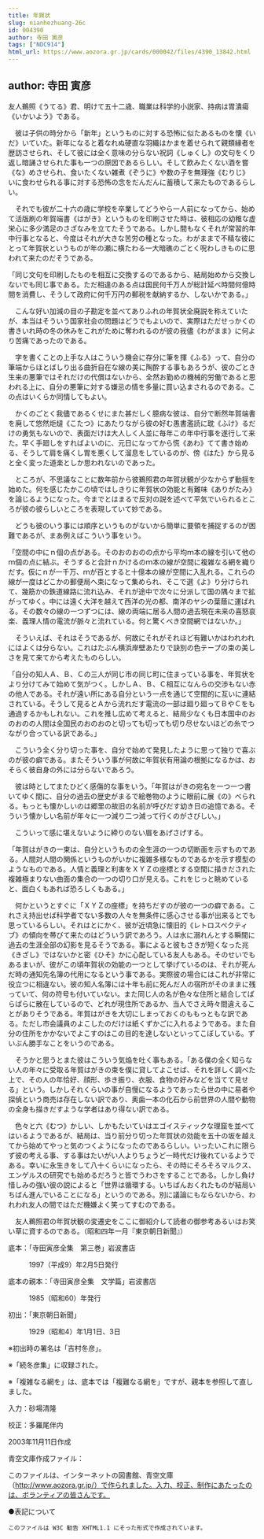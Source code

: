 ```yaml
---
title: 年賀状
slug: nianhezhuang-26c
id: 004390
author: 寺田 寅彦
tags: ["NDC914"]
html_url: https://www.aozora.gr.jp/cards/000042/files/4390_13842.html
---
```


## author: 寺田 寅彦

友人鵜照《うてる》君、明けて五十二歳、職業は科学的小説家、持病は胃潰瘍《いかいよう》である。

　彼は子供の時分から「新年」というものに対する恐怖に似たあるものを懐《いだ》いていた。新年になると着なれぬ硬直な羽織はかまを着せられて親類縁者を歴訪させられ、そして彼には全く意味の分らない祝詞《しゅくし》の文句をくり返し暗誦させられた事も一つの原因であるらしい。そして飲みたくない酒を嘗《な》めさせられ、食いたくない雑煮《ぞうに》や数の子を無理強《むりじ》いに食わせられる事に対する恐怖の念をだんだんに蓄積して来たものであるらしい。

　それでも彼が二十六の歳に学校を卒業してどうやら一人前になってから、始めて活版刷の年賀端書《はがき》というものを印刷させた時は、彼相応の幼稚な虚栄心に多少満足のさざなみを立てたそうである。しかし間もなくそれが常習的年中行事となると、今度はそれが大きな苦労の種となった。わがままで不精な彼にとって年賀状というものが年の瀬に横たわる一大暗礁のごとく呪わしきものに思われて来たのだそうである。

「同じ文句を印刷したものを相互に交換するのであるから、結局始めから交換しないでも同じ事である。ただ相違のある点は国民何千万人が総計延べ時間何億時間を消費し、そうして政府に何千万円の郵税を献納するか、しないかである。」

　こんな好い加減の目の子勘定を並べてありふれの年賀状全廃説を称えていたが、本当はそういう国家社会の問題はどうでもよいので、実際はただせっかくの書きいれ時の冬の休みをこれがために奪われるのが彼の我儘《わがまま》に何より苦痛であったのである。

　字を書くことの上手な人はこういう機会に存分に筆を揮《ふる》って、自分の筆端からほとばしり出る曲折自在な線の美に陶酔する事もあろうが、彼のごとき生来の悪筆ではそれだけの代償はないから、全然お勤めの機械的労働であると思われる上に、自分の悪筆に対する嫌忌の情を多量に買い込まされるのである。この点はいくらか同情してもよい。

　かくのごとく我儘であるくせにまた甚だしく臆病な彼は、自分で断然年賀端書を廃して悠然炬燵《こたつ》にあたりながら彼の好む愚書濫読に耽《ふけ》るだけの勇気もないので、表面だけは大人しく人並に毎年この年中行事を遂行して来た。早く手廻しをすればよいのに、元日になってから慌《あわ》てて書き始める、そうして肩を痛くし胃を悪くして溜息をしているのが、傍《はた》から見ると全く変った道楽としか思われないのであった。

　ところが、不思議なことに数年前から彼鵜照君の年賀状観が少なからず動揺を始めた。何を感じたかこの頃ではしきりに年賀状の効能と有難味《ありがたみ》を論じるようになった。今までとはまるで反対の説を述べて平気でいられるところが彼の彼らしいところを表現していて妙である。

　どうも彼のいう事には順序というものがないから簡単に要領を捕捉するのが困難であるが、まあ例えばこういう事をいう。

「空間の中にｎ個の点がある。そのおのおのの点から平均ｍ本の線を引いて他のｍ個の点に結ぶ。そうすると合計ｎかけるのｍ本の線が空間に複雑なる網を織りだす。仮にｎが一千万、ｍが百とすると十億本の線が空間に入乱れる。これらの線が一度はどこかの郵便局へ束になって集められ、そこで選《よ》り分けられて、幾筋かの鉄道線路に流れ込み、それが途中で次々に分派して国の隅々まで拡がってゆく。中には遠く大洋を越えて西洋の光の都、南洋のヤシの葉蔭に運ばれる。その数々の線の一つずつには、線の両端に居る人間の過去現在未来の喜怒哀楽、義理人情の電流が脈々と流れている。何と驚くべき空間網ではないか。」

　そういえば、それはそうであるが、何故にそれがそれほど有難いかはわれわれにはよくは分らない。これはたぶん横浜岸壁あたりで訣別の色テープの束の美しさを見て来てから考えたものらしい。

「自分の知人Ａ、Ｂ、Ｃの三人が同じ市の同じ町に住まっている事を、年賀状をより分けてみて始めて気がつく。しかしＡ、Ｂ、Ｃ相互になんらの交渉もない赤の他人である。それが遠い所にある自分という一点を通じて空間的に互いに連結されている。そうして見るとＡから流れだす電流の一部は廻り廻ってＢやＣをも通過するかもしれない。これを推し広めて考えると、結局少なくも日本国中のおのおのの人間は全国民のおのおのと切っても切っても切り尽せないほどの糸でつながり合っている訳である。」

　こういう全く分り切った事を、自分で始めて発見したように思って独りで喜ぶのが彼の癖である。またそういう事が何故に年賀状有用論の根拠になるかは、おそらく彼自身の外には分らないであろう。

　彼は時としてまたひどく感傷的な事をいう。「年賀はがきの宛名を一つ一つ書いてゆく間に、自分の過去の歴史がまるで絵巻物のように眼前に展《の》べられる。もっとも懐かしいのは郷里の故旧の名前が呼びだす幼き日の追憶である。そういう懐かしい名前が年々に一つ減り二つ減って行くのがさびしい。」

　こういって感に堪えないように締りのない眉をあげさげする。

「年賀はがきの一束は、自分というものの全生涯の一つの切断面を示すものである。人間対人間の関係というものがいかに複雑多様なものであるかを示す模型のようなものである。人情と義理と利害をＸＹＺの座標とする空間に描きだされた複雑極まりない曲面の集合の一つの切り口が見える。これをじっと眺めていると、面白くもあれば恐ろしくもある。」

　何かというとすぐに「ＸＹＺの座標」を持ちだすのが彼の一つの癖である。これさえ持出せば科学者でない多数の人々を無条件に感心させる事が出来るとでも思っているらしい。それはとにかく、彼が近頃急に懐旧的《レトロスペクティブ》の傾向を帯びて来たのはどういう訳であろう。人は水に溺れんとする瞬間に過去の生涯全部の幻影を見るそうである。事によると彼もさきが短くなった兆《きざし》ではないかと密《ひそ》かに心配している友人もある。そのせいでもあるまいが、彼がこの頃年賀状の効能の一つとして挙げているのは、それが死んだ時の通知先名簿の代用になるという事である。実際彼の場合にはこれが非常に役立つに相違ない。彼の知人名簿には十年も前に死んだ人の宿所がそのままに残っていて、何の符号も付いていない。また同じ人の名が色々な住所と結合してぱらぱらに散在しているので、どれが現住所であるか、当人でさえ時々間違えることがありそうである。年賀はがきを大切にしまっておくのももっともな訳である。ただし市会議員のよこしたのだけは紙くずかごに入れるようである。また自分の住所をかかないでよこすのはこの目的を達しないといってこぼしている。ずいぶん勝手なことをいうのである。

　そうかと思うとまた彼はこういう気焔を吐く事もある。「ある僕の全く知らない人の年々に受取る年賀はがきの束を僕に貸してよこせば、それを詳しく調べた上で、その人の年恰好、顔形、歩き振り、衣服、食物の好みなどを当てて見せる」という。しかしそれくらいの事が自慢になるようであったら世の中に易者や探偵という商売は存在しない訳であり、奥歯一本の化石から前世界の人間や動物の全身も描きだすような学者はあり得ない訳である。

　色々と六《むつ》かしい、しかもたいていはエゴイスティックな理窟を並べてはいるようであるが、結局は、当り前分り切った年賀状の効能を五十の坂を越えてから始めてやっと気のつくようになったのであるらしい。いったいこれに限らず彼の考える事、する事はたいがい人よりちょうど一時代だけ後れているようである。幸いに永生きをして八十くらいになったら、その時にそろそろマルクス、エンゲルスの研究でも始めるだろうと皆でうわさをすることである。しかし負け惜しみの強い彼の説によると「世界は循環する。いちばんおくれたものが結局いちばん進んでいることになる」というのである。別に議論にもならないから、われわれ友人の間ではただ機嫌よく笑ってすむのである。

　友人鵜照君の年賀状観の変遷史をここに御紹介して読者の御参考あるいはお笑い草に資するのである。（昭和四年一月『東京朝日新聞』）













底本：「寺田寅彦全集　第三巻」岩波書店


　　　1997（平成9）年2月5日発行

底本の親本：「寺田寅彦全集　文学篇」岩波書店

　　　1985（昭和60）年発行

初出：「東京朝日新聞」

　　　1929（昭和4）年1月1日、3日

※初出時の署名は「吉村冬彦」。

※「続冬彦集」に収録された。

※「複雑なる網を」は、底本では「複難なる網を」ですが、親本を参照して直しました。

入力：砂場清隆

校正：多羅尾伴内

2003年11月11日作成

青空文庫作成ファイル：

このファイルは、インターネットの図書館、青空文庫（http://www.aozora.gr.jp/）で作られました。入力、校正、制作にあたったのは、ボランティアの皆さんです。











●表記について


	このファイルは W3C 勧告 XHTML1.1 にそった形式で作成されています。
